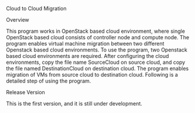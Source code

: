 Cloud to Cloud Migration 

Overview

This program works in OpenStack based cloud environment, where single OpenStack based cloud consists of controller node and compute node. The program enables virtual machine migration between two different Openstack based cloud environments. To use the program, two Openstack based cloud environments are required. After configuring the cloud environments, copy the file name SourceCloud on source cloud, and copy the file named DestinationCloud on destination cloud.  The program enables migration of VMs from source cloud to destination cloud. Following is a detailed step of using the program.

Release Version

This is the first version, and it is still under development. 
